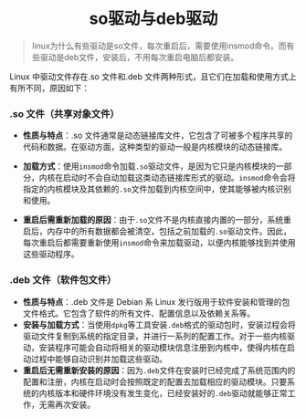 <h1 align="center">so驱动与deb驱动</h1>




>  linux为什么有些驱动是so文件，每次重启后，需要使用insmod命令。而有些驱动是deb文件，安装后，不用每次重启电脑后都安装。



Linux 中驱动文件存在.so 文件和.deb 文件两种形式，且它们在加载和使用方式上有所不同，原因如下：



### .so 文件（共享对象文件）

- **性质与特点**：.so 文件通常是动态链接库文件，它包含了可被多个程序共享的代码和数据。在驱动方面，这种类型的驱动一般是内核模块的动态链接库。

- **加载方式**：使用`insmod`命令加载`.so`驱动文件，是因为它只是内核模块的一部分，内核在启动时不会自动加载这类动态链接库形式的驱动。`insmod`命令会将指定的内核模块及其依赖的`.so`文件加载到内核空间中，使其能够被内核识别和使用。

- **重启后需重新加载的原因**：由于`.so`文件不是内核直接内置的一部分，系统重启后，内存中的所有数据都会被清空，包括之前加载的`.so`驱动文件。因此，每次重启后都需要重新使用`insmod`命令来加载驱动，以便内核能够找到并使用这些驱动程序。

  

### .deb 文件（软件包文件）

- **性质与特点**：.deb 文件是 Debian 系 Linux 发行版用于软件安装和管理的包文件格式。它包含了软件的所有文件、配置信息以及依赖关系等。
- **安装与加载方式**：当使用`dpkg`等工具安装`.deb`格式的驱动包时，安装过程会将驱动文件复制到系统的指定目录，并进行一系列的配置工作。对于一些内核驱动，安装程序可能会自动将相关的驱动模块信息注册到内核中，使得内核在启动过程中能够自动识别并加载这些驱动。
- **重启后无需重新安装的原因**：因为`.deb`文件在安装时已经完成了系统范围内的配置和注册，内核在启动时会按照既定的配置去加载相应的驱动模块。只要系统的内核版本和硬件环境没有发生变化，已经安装好的`.deb`驱动就能够正常工作，无需再次安装。